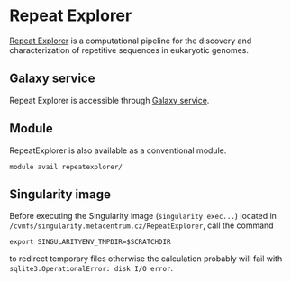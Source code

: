 # Repeat Explorer 

[Repeat Explorer](http://repeatexplorer.umbr.cas.cz/) is a computational pipeline for the discovery and characterization of repetitive sequences in eukaryotic genomes. 

## Galaxy service

Repeat Explorer is accessible through [Galaxy service](https://repeatexplorer-elixir.cerit-sc.cz).


## Module

RepeatExplorer is also available as a conventional module.

    module avail repeatexplorer/            

## Singularity image

Before executing the Singularity image (`singularity exec...`) located in `/cvmfs/singularity.metacentrum.cz/RepeatExplorer`, call the command

    export SINGULARITYENV_TMPDIR=$SCRATCHDIR

to redirect temporary files otherwise the calculation probably will fail with `sqlite3.OperationalError: disk I/O error`.







